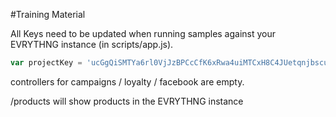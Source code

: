 #Training Material

All Keys need to be updated when running samples against your EVRYTHNG instance (in scripts/app.js).
```javascript
var projectKey = 'ucGgQiSMTYa6rl0VjJzBPCcCfK6xRwa4uiMTCxH8C4JUetqnjbscuxi9YPDLQKmASp5uR1jQo0Sbauui';
```

controllers for campaigns / loyalty / facebook are empty.

/products will show products in the EVRYTHNG instance

